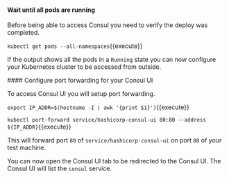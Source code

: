 #### Wait until all pods are running

Before being able to access Consul you need to verify the deploy was completed.

`kubectl get pods --all-namespaces`{{execute}}

If the output shows all the pods in a `Running` state you can now configure your Kubernetes cluster to be accessed from outside.

#### Configure port forwarding for your Consul UI

To access Consul UI you will setup port forwarding.

`export IP_ADDR=$(hostname -I | awk '{print $1}')`{{execute}}

`kubectl port-forward service/hashicorp-consul-ui 80:80 --address ${IP_ADDR}`{{execute}}

This will forward port `80` of `service/hashicorp-consul-ui` on port `80` of your test machine.

You can now open the Consul UI tab to be redirected to the Consul UI. The Consul UI will list
the `consul` service. 




